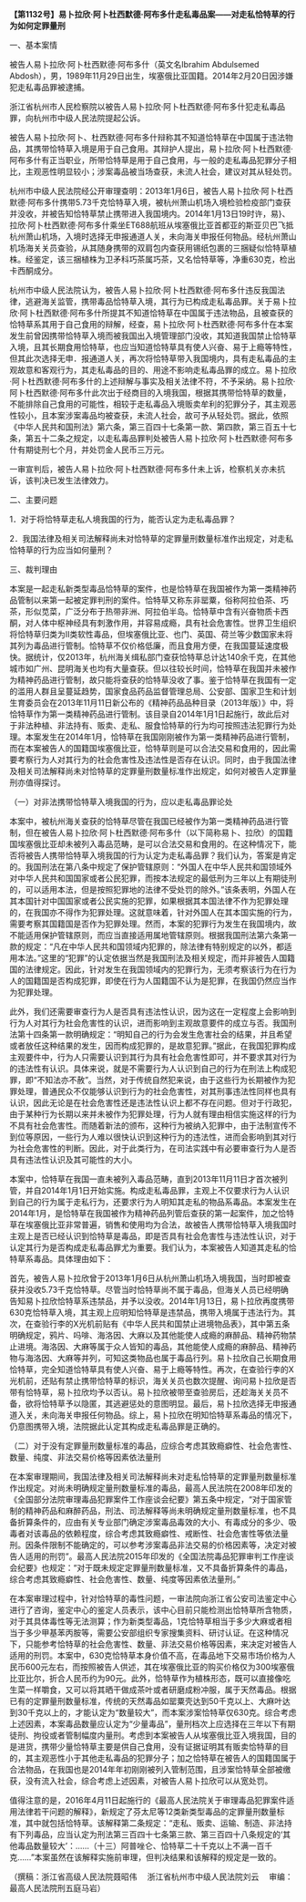 **【第1132号】易卜拉欣·阿卜杜西默德·阿布多什走私毒品案——对走私恰特草的行为如何定罪量刑**

一、基本案情

被告人易卜拉欣·阿卜杜西默德·阿布多什（英文名Ibrahim Abdulsemed Abdosh），男，1989年11月29日出生，埃塞俄比亚国籍。2014年2月20日因涉嫌犯走私毒品罪被逮捕。

浙江省杭州市人民检察院以被告人易卜拉欣·阿卜杜西默德·阿布多什犯走私毒品罪，向杭州市中级人民法院提起公诉。

被告人易卜拉欣·阿卜、杜西默德·阿布多什辩称其不知道恰特草在中国属于违法物品，其携带恰特草入境是用于自己食用。其辩护人提出，易卜拉欣·阿卜杜西默德·阿布多什有正当职业，所带恰特草是用于自己食用，与一般的走私毒品犯罪分子相比，主观恶性明显较小；涉案毒品被当场查获，未流人社会，建议对其从轻处罚。

杭州市中级人民法院经公开审理查明：2013年1月6日，被告人易卜拉欣·阿卜杜西默德·阿布多什携带5.73千克恰特草入境，被杭州萧山机场入境检验检疫部门查获并没收，并被告知恰特草禁止携带进入我国境内。2014年1月13日19时许，易}、拉欣·阿卜杜西默德·阿布多什乘坐ET688航班从埃塞俄比亚首都亚的斯亚贝巴飞抵杭州萧山机场，入境时选择无申报通道人关，未向海关申报任何物品。经杭州萧山机场海关关员查验，从其随身携带的双肩包内查获用锡纸包裹的三捆疑似恰特草植株。经鉴定，该三捆植株为卫矛科巧茶属巧茶，又名恰特草等，净重630克，检出卡西酮成分。

杭州市中级人民法院认为，被告人易卜拉欣·阿卜杜西默德·阿布多什违反我国法律，逃避海关监管，携带毒品恰特草入境，其行为已构成走私毒品罪。关于易卜拉欣·阿卜杜西默德·阿布多什所提其不知道恰特草在中国属于违法物品，且被查获的恰特草系其用于自己食用的辩解，经查，易卜拉欣·阿卜杜西默德·阿布多什在本案发生前曾因携带恰特草入境而被我国出入境管理部门没收，其知道我国禁止恰特草入境，且其长期食用恰特草，也应当知道恰特草具有使人兴奋、易于上瘾等特性，但其此次选择无申．报通道人关，再次将恰特草带入我国境内，具有走私毒品的主观故意和客观行为，其走私毒品的目的、用途不影响走私毒品罪的成立。易卜拉欣·阿卜杜西默德·阿布多什的上述辩解与事实及相关法律不符，不予采纳。易卜拉欣·阿卜杜西默德·阿布多什此次出于经商目的入境我国，根据其携带恰特草的数量，不能排除自己食用的可能性，相较于走私毒品入境贩卖牟利的犯罪分子，其主观恶性较小，且本案涉案毒品均被查获，未流人社会，故可予从轻处罚。据此，依照《中华人民共和国刑法》第六条，第三百四十七条第一款、第四款，第三百五十七条，第五十二条之规定，以走私毒品罪判处被告人易卜拉欣·阿卜杜西默德·阿布多什有期徒刑七个月，并处罚金人民币三万元。

一审宣判后，被告人易卜拉欣·阿卜杜西默德·阿布多什未上诉，检察机关亦未抗诉，该判决已发生法律效力。

二、主要问题

1．对于将恰特草走私人境我国的行为，能否认定为走私毒品罪？

2．我国法律及相关司法解释尚未对恰特草的定罪量刑数量标准作出规定，对走私恰特草的行为应当如何量刑？

三、裁判理由

本案是一起走私新类型毒品恰特草的案件，也是恰特草在我国被作为第一类精神药品管制以来第一起被定罪判刑的案件。恰特草又称东非罂粟，俗称阿拉伯茶、巧茶，形似苋菜，广泛分布于热带非洲、阿拉伯半岛。恰特草中含有兴奋物质卡西酮，对人体中枢神经具有刺激作用，并容易成瘾，具有社会危害性。世界卫生组织将恰特草归类为Ⅱ类软性毒品，但埃塞俄比亚、也门、英国、荷兰等少数国家未将其列为毒品进行管制。恰特草不仅价格低廉，而且食用方便，在我国蔓延速度极快。据统计，仅2013年，杭州海关缉私部门查获恰特草总计达140余千克，在其他城市如广州、昆明海关也均有大量查获。但以往较长时间，恰特草在我国并未被作为精神药品进行管制，故只能将查获的恰特草没收了事。鉴于恰特草在我国有一定的滥用人群且呈蔓延趋势，国家食品药品监督管理总局、公安部、国家卫生和计划生育委员会在2013年11月11日新公布的《精神药品品种目录（2013年版）》中，将恰特草作为第一类精神药品进行管制。该目录自2014年1月1日起施行，故此后对于非法种植、非法持有、贩卖、走私、服食恰特草的行为均可按照违法犯罪行为处理。本案发生在2014年1月，恰特草在我国刚刚被作为第一类精神药品进行管制，而在本案被告人的国籍国埃塞俄比亚，恰特草则是可以合法交易和食用的，因此需要考察行为人对其行为的社会危害性及违法性是否存在认识。同时，由于我国法律及相关司法解释尚未对恰特草的定罪量刑数量标准作出规定，如何对被告人定罪量刑亦值得探讨。

（一）对非法携带恰特草入境我国的行为，应以走私毒品罪论处

本案中，被杭州海关查获的恰特草尽管在我国已经被作为第一类精神药品进行管制，但在被告人易卜拉欣·阿卜杜西默德·阿布多什（以下简称易卜、拉欣）的国籍国埃塞俄比亚却未被列入毒品范畴，是可以合法交易和食用的。在这种情况下，能否将被告人携带恰特草入境我国的行为认定为走私毒品罪？我们认为，答案是肯定的。我国刑法在第八条中规定了保护管辖原则：“外国人在中华人民共和国领域外对中华人民共和国国家或者公民犯罪，而按本法规定的最低刑为三年以上有期徒刑的，可以适用本法，但是按照犯罪地的法律不受处罚的除外。”该条表明，外国人在其本国针对中国国家或者公民实施的犯罪，如果根据其本国法律不作为犯罪处理的，在我国亦不得作为犯罪处理。这就意味着，针对外国人在其本国实施的行为，需要考察其国籍国是否作为犯罪处理。然而，本案的犯罪行为发生在我国境内，故不能适用保护管辖原则，而应当直接适用属地管辖原则。根据我国刑法第六条第一款的规定：“凡在中华人民共和国领域内犯罪的，除法律有特别规定的以外，都适用本法。”这里的“犯罪”的认定依据当然是我国刑法及相关规定，而并非被告人国籍国的法律规定。因此，针对发生在我国领域内的犯罪行为，无须考察该行为在行为人的国籍国是否构成犯罪，即使在行为人国籍国不认为是犯罪，在我国仍然应当作为犯罪处理。

此外，我们还需要审查行为人是否具有违法性认识，因为这在一定程度上会影响到行为人对其行为社会危害性的认识，进而影响到主观故意要件的成立与否。我国刑法第十四条第一款明确规定：“明知自己的行为会发生危害社会的结果，并且希望或者放任这种结果的发生，因而构成犯罪的，是故意犯罪。”据此，在我国犯罪构成主观要件中，行为人只需要认识到其行为具有社会危害性即可，并不要求其对行为的违法性有认识。具体来说，就是不需要行为人认识到自己的行为在刑法上构成犯罪，即“不知法亦不赦”。当然，对于传统自然犯来说，由于这些行为长期被作为犯罪处理，普通民众不仅能够认识到行为的社会危害性，对其刑事违法性同样也具有认识，因此无论是在社会危害性还是违法性认识上都不存在问题。但对于行政犯，由于某种行为长期以来并未被作为犯罪处理，行为人就有理由相信实施这样的行为不具有社会危害性。而随着新法的颁布，这种行为被纳入犯罪中，由于法制宣传不到位等原因，一些行为人难以很快认识到这种行为的违法性，进而会影响到其对行为社会危害性的判断。因此，对于此类行为，在司法实践中有必要审查行为人是否具有违法性认识及其可能性的大小。

本案中，恰特草在我国一直未被列入毒品范畴，直到2013年11月11日才首次被列管，并自2014年1月1日开始实施。构成走私毒品罪，主观上不仅要求行为人认识到自己的行为属于走私行为，还要求行为人明知其走私的物品系毒品。本案发生在2014年1月，是恰特草在我国被作为精神药品列管后查获的第一起案件，加之恰特草在埃塞俄比亚非常普遍，销售和使用均为合法，故被告人携带恰特草入境我国时主观上是否已经认识到恰特草是毒品，即是否具有社会危害性与违法性认识，对于认定其行为是否构成走私毒品罪尤为重要。我们认为，本案被告人知道其走私的恰特草系毒品。具体理由如下：

首先，被告人易卜拉欣曾于2013年1月6日从杭州萧山机场入境我国，当时即被查获并没收5.73千克恰特草。尽管当时恰特草尚不属于毒品，但海关人员已经明确告知易卜拉欣恰特草系违禁品，并予以没收。2014年1月13日，易卜拉欣再度携带630克恰特草入境，其主观上应明知恰特草是违禁品，携带入境属于违法行为。其次，在查验行李的X光机前贴有《中华人民共和国禁止进境物品表》，其中第五条明确规定，鸦片、吗啡、海洛因、大麻以及其他能使人成瘾的麻醉品、精神药物禁止进境。海洛因、大麻等属于众人皆知的毒品，其他能使人成瘾的麻醉品、精神药物与海洛因、大麻等并列，可知这类物品也属于毒品行列。易卜拉欣自己长期食用恰特草，完全知道恰特草具有使人兴奋、易于上瘾等特性。再次，在查验行李的X光机前，还贴有禁止携带恰特草的标识，海关关员也数次提醒、询问易卜拉欣是否带有恰特草，易卜拉欣均予以否认。易卜拉欣被带至查验房后，还趁海关关员不备，欲将恰特草予以隐匿，其逃避惩处的意图明显。最后，易卜拉欣选择无申报通道入关，未向海关申报任何物品。综上，易卜拉欣在明知恰特草系毒品的情况下，仍意图携带入境，法院据此认定其构成走私毒品罪是正确的。

（二）对于没有定罪量刑数量标准的毒品，应综合考虑其致瘾癖性、社会危害性、数量、纯度、非法交易价格等因素依法量刑

在本案审理期间，我国法律及相关司法解释尚未对走私恰特草的定罪量刑数量标准作出规定。对尚未明确规定量刑数量标准的毒品，最高人民法院在2008年印发的《全国部分法院审理毒品犯罪案件工作座谈会纪要》第五条中规定，“对于国家管制的精神药品和麻醉药品，刑法、司法解释等尚未明确规定量刑数量标准，也不具备折算条件的，应由有关专业部门确定涉案毒品毒效的大小、有毒成分的多少、吸毒者对该毒品的依赖程度，综合考虑其致瘾癖性、戒断性、社会危害性等依法量刑。因条件限制不能确定的，可以参考涉案毒品非法交易的价格因素等，决定对被告人适用的刑罚”。最高人民法院2015年印发的《全国法院毒品犯罪审判工作座谈会纪要》也规定：“对于既未规定定罪量刑数量标准，又不具备折算条件的毒品，综合考虑其致瘾癖性、社会危害性、数量、纯度等因素依法量刑。”

在本案审理过程中，针对恰特草的毒性问题，一审法院向浙江省公安司法鉴定中心进行了咨询，鉴定中心的鉴定人员表示，该中心目前只能检测出恰特草所含物质，对于其具体毒性等无法测算；作为新类型毒品，1克恰特草相当于多少大麻或者相当于多少甲基苯丙胺等，需要公安部组织专家搜集资料、研讨认证。在这种情况下，只能参考恰特草的社会危害性、数量、非法交易价格等因素，来决定对被告人适用的刑罚。本案中，630克恰特草本身价值不高，在毒品地下交易市场价格为人民币600元左右，而按照被告人供述，其在埃塞俄比亚的购买价格仅为300埃塞俄比亚比尔，折合人民币约为90元。此外，恰特草作为植株形态，既可以直接像吃生菜一样嚼食，又可以将其晒干做成茶叶或者研磨成粉冲服，属于天然毒品。根据已有的定罪量刑数量标准，传统的天然毒品如罂粟壳达到50千克以上、大麻叶达到30千克以上的，才能认定为“数量较大”，而本案涉案恰特草仅630克。综合考虑上述因素，本案毒品数量应认定为“少量毒品”，量刑档次上应选择在三年以下有期徒刑、拘役或者管制幅度内量刑。考虑到本案被告人从埃塞俄比亚入境我国，目的是进货，携带少量恰特草主要是供自己食用，没有证据证明其有贩卖恰特草的目的，其主观恶性小于其他走私毒品的犯罪分子；加之恰特草在被告人的国籍国属于合法物品，在我国也是2014年年初刚刚被列入管制范围，且涉案恰特草全部被缴获，没有流入社会，综合考虑上述因素，对被告人易卜拉欣可以从宽处罚。

值得注意的是，2016年4月11日起施行的《最高人民法院关于审理毒品犯罪案件适用法律若干问题的解释》，新规定了芬太尼等12类新类型毒品的定罪量刑数量标准，其中就包括恰特草。该解释第二条规定：“走私、贩卖、运输、制造、非法持有下列毒品，应当认定为刑法第三百四十七条第三款、第三百四十八条规定的‘其他毒品数量较大’：……（十三）阿普唑仑、恰特草二十千克以上不满一百千克……”本案虽然在该解释实施前审理，但判决结果和该解释的规定是一致的。

（撰稿：浙江省高级人民法院聂昭伟　 浙江省杭州市中级人民法院刘云　 审编：最高人民法院刑五庭马岩）